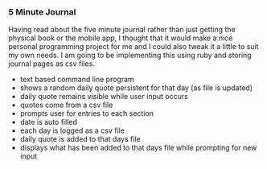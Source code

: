 ### 5 Minute Journal

Having read about the five minute journal rather than just getting the physical book or the mobile app, I thought that it would make a nice personal programming project for me and I could also tweak it a little to suit my own needs. I am going to be implementing this using ruby and storing journal pages as csv files.

- text based command line program
- shows a random daily quote persistent for that day (as file is updated)
- daily quote remains visible while user input occurs
- quotes come from a csv file
- prompts user for entries to each section
- date is auto filled
- each day is logged as a csv file
- daily quote is added to that days file
- displays what has been added to that days file while prompting for new input
